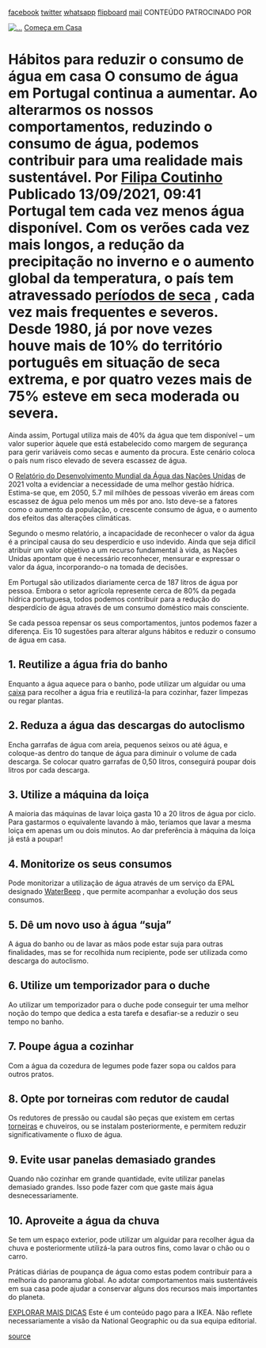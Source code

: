 [facebook](https://www.facebook.com/sharer/sharer.php?u=https%3A%2F%2Fwww.natgeo.pt%2Fmeio-ambiente%2F2021%2F09%2Fhabitos-para-reduzir-o-consumo-de-agua-em-casa) [twitter](https://twitter.com/share?url=https%3A%2F%2Fwww.natgeo.pt%2Fmeio-ambiente%2F2021%2F09%2Fhabitos-para-reduzir-o-consumo-de-agua-em-casa&via=natgeo&text=H%C3%A1bitos%20para%20reduzir%20o%20consumo%20de%20%C3%A1gua%20em%20casa) [whatsapp](https://web.whatsapp.com/send?text=https%3A%2F%2Fwww.natgeo.pt%2Fmeio-ambiente%2F2021%2F09%2Fhabitos-para-reduzir-o-consumo-de-agua-em-casa) [flipboard](https://share.flipboard.com/bookmarklet/popout?v=2&title=H%C3%A1bitos%20para%20reduzir%20o%20consumo%20de%20%C3%A1gua%20em%20casa&url=https%3A%2F%2Fwww.natgeo.pt%2Fmeio-ambiente%2F2021%2F09%2Fhabitos-para-reduzir-o-consumo-de-agua-em-casa) [mail](mailto:?subject=NatGeo&body=https%3A%2F%2Fwww.natgeo.pt%2Fmeio-ambiente%2F2021%2F09%2Fhabitos-para-reduzir-o-consumo-de-agua-em-casa%20-%20H%C3%A1bitos%20para%20reduzir%20o%20consumo%20de%20%C3%A1gua%20em%20casa) CONTEÚDO PATROCINADO POR 

[![ 
...](img/files_styles_image_00_public_ikea_b_x.jpg)](https://www.ikea.com/pt/pt/) [Começa em Casa](https://www.natgeo.pt/comeca-em-casa) 
# Hábitos para reduzir o consumo de água em casa O consumo de água em Portugal continua a aumentar. Ao alterarmos os nossos comportamentos, reduzindo o consumo de água, podemos contribuir para uma realidade mais sustentável. Por [Filipa Coutinho](https://www.natgeo.pt/autor/filipa-coutinho) Publicado 13/09/2021, 09:41 Portugal tem cada vez menos água disponível. Com os verões cada vez mais longos, a redução da precipitação no inverno e o aumento global da temperatura, o país tem atravessado [períodos de seca](https://wwfeu.awsassets.panda.org/downloads/factsheet_agua.pdf) , cada vez mais frequentes e severos. Desde 1980, já por nove vezes houve mais de 10% do território português em situação de seca extrema, e por quatro vezes mais de 75% esteve em seca moderada ou severa. 

Ainda assim, Portugal utiliza mais de 40% da água que tem disponível – um valor superior àquele que está estabelecido como margem de segurança para gerir variáveis como secas e aumento da procura. Este cenário coloca o país num risco elevado de severa escassez de água. 

O [Relatório do Desenvolvimento Mundial da Água das Nações Unidas](https://www.unwater.org/publications/un-world-water-development-report-2021/) de 2021 volta a evidenciar a necessidade de uma melhor gestão hídrica. Estima-se que, em 2050, 5.7 mil milhões de pessoas viverão em áreas com escassez de água pelo menos um mês por ano. Isto deve-se a fatores como o aumento da população, o crescente consumo de água, e o aumento dos efeitos das alterações climáticas. 

Segundo o mesmo relatório, a incapacidade de reconhecer o valor da água é a principal causa do seu desperdício e uso indevido. Ainda que seja difícil atribuir um valor objetivo a um recurso fundamental à vida, as Nações Unidas apontam que é necessário reconhecer, mensurar e expressar o valor da água, incorporando-o na tomada de decisões. 

Em Portugal são utilizados diariamente cerca de 187 litros de água por pessoa. Embora o setor agrícola represente cerca de 80% da pegada hídrica portuguesa, todos podemos contribuir para a redução do desperdício de água através de um consumo doméstico mais consciente. 

Se cada pessoa repensar os seus comportamentos, juntos podemos fazer a diferença. Eis 10 sugestões para alterar alguns hábitos e reduzir o consumo de água em casa. 

## **1. Reutilize a água fria do banho** 
Enquanto a água aquece para o banho, pode utilizar um alguidar ou uma [caixa](https://www.ikea.com/pt/pt/p/variera-caixa-branco-70177255/) para recolher a água fria e reutilizá-la para cozinhar, fazer limpezas ou regar plantas. 

## **2. Reduza a água das descargas do autoclismo** 
Encha garrafas de água com areia, pequenos seixos ou até água, e coloque-as dentro do tanque de água para diminuir o volume de cada descarga. Se colocar quatro garrafas de 0,50 litros, conseguirá poupar dois litros por cada descarga. 

## **3. Utilize a máquina da loiça** 
A maioria das máquinas de lavar loiça gasta 10 a 20 litros de água por ciclo. Para gastarmos o equivalente lavando à mão, teríamos que lavar a mesma loiça em apenas um ou dois minutos. Ao dar preferência à máquina da loiça já está a poupar! 

## **4. Monitorize os seus consumos** 
Pode monitorizar a utilização de água através de um serviço da EPAL designado [WaterBeep](https://www.epal.pt/EPAL/menu/produtos-e-servi%C3%A7os/waterbeep) , que permite acompanhar a evolução dos seus consumos. 

## **5. Dê um novo uso à água “suja”** 
A água do banho ou de lavar as mãos pode estar suja para outras finalidades, mas se for recolhida num recipiente, pode ser utilizada como descarga do autoclismo. 

## **6. Utilize um temporizador para o duche** 
Ao utilizar um temporizador para o duche pode conseguir ter uma melhor noção do tempo que dedica a esta tarefa e desafiar-se a reduzir o seu tempo no banho. 

## **7. Poupe água a cozinhar** 
Com a água da cozedura de legumes pode fazer sopa ou caldos para outros pratos. 

## **8. Opte por torneiras com redutor de caudal** 
Os redutores de pressão ou caudal são peças que existem em certas [torneiras](https://www.ikea.com/pt/pt/p/aelmaren-torneira-mistur-c-tubo-extensivel-cor-de-aco-80341646/) e chuveiros, ou se instalam posteriormente, e permitem reduzir significativamente o fluxo de água. 

## **9. Evite usar panelas demasiado grandes** 
Quando não cozinhar em grande quantidade, evite utilizar panelas demasiado grandes. Isso pode fazer com que gaste mais água desnecessariamente. 

## **10. Aproveite a água da chuva** 
Se tem um espaço exterior, pode utilizar um alguidar para recolher água da chuva e posteriormente utilizá-la para outros fins, como lavar o chão ou o carro. 

Práticas diárias de poupança de água como estas podem contribuir para a melhoria do panorama global. Ao adotar comportamentos mais sustentáveis em sua casa pode ajudar a conservar alguns dos recursos mais importantes do planeta. 

[EXPLORAR MAIS DICAS](https://www.natgeo.pt/comeca-em-casa) Este é um conteúdo pago para a IKEA. Não reflete necessariamente a visão da National Geographic ou da sua equipa editorial. 



[source](https://www.natgeo.pt/meio-ambiente/2021/09/habitos-para-reduzir-o-consumo-de-agua-em-casa)